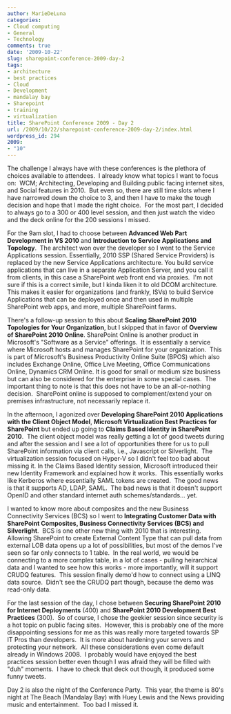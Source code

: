 ```yaml
---
author: MarieDeLuna
categories:
- Cloud computing
- General
- Technology
comments: true
date: '2009-10-22'
slug: sharepoint-conference-2009-day-2
tags:
- architecture
- best practices
- Cloud
- Development
- mandalay bay
- Sharepoint
- training
- virtualization
title: SharePoint Conference 2009 - Day 2
url: /2009/10/22/sharepoint-conference-2009-day-2/index.html
wordpress_id: 294
2009:
- "10"
---
```



The challenge I always have with these conferences is the plethora of choices available to attendees.  I already know what topics I want to focus on:  WCM; Architecting, Developing and Building public facing internet sites, and Social features in 2010.  But even so, there are still time slots where I have narrowed down the choice to 3, and then I have to make the tough decision and hope that I made the right choice.  For the most part, I decided to always go to a 300 or 400 level session, and then just watch the video and the deck online for the 200 sessions I missed.

For the 9am slot, I had to choose between **Advanced Web Part Development in VS 2010** and **Introduction to Service Applications and Topology**.  The architect won over the developer so I went to the Service Applications session. Essentially, 2010 SSP (Shared Service Providers) is replaced by the new Service Applications architecture. You build service applications that can live in a separate Application Server, and you call it from clients, in this case a SharePoint web front end via proxies.  I'm not sure if this is a correct simile, but I kinda liken it to old DCOM architecture. This makes it easier for organizations (and frankly, ISVs) to build Service Applications that can be deployed once and then used in multiple SharePoint web apps, and more, multiple SharePoint farms.

There's a follow-up session to this about **Scaling SharePoint 2010 Topologies for Your Organization**, but I skipped that in favor of **Overview of SharePoint 2010 Online**. SharePoint Online is another product in Microsoft's "Software as a Service" offerings.  It is essentially a service where Microsoft hosts and manages SharePoint for your organization.  This is part of Microsoft's Business Productivity Online Suite (BPOS) which also includes Exchange Online, Office Live Meeting, Office Communications Online, Dynamics CRM Online. It is good for small or medium size business but can also be considered for the enterprise in some special cases.  The important thing to note is that this does not have to be an all-or-nothing decision.  SharePoint online is supposed to complement/extend your on premises infrastructure, not necessarily replace it.

In the afternoon, I agonized over **Developing SharePoint 2010 Applications with the Client Object Model**, **Microsoft Virtualization Best Practices for SharePoint** but ended up going to **Claims Based Identity in SharePoint 2010**.  The client object model was really getting a lot of good tweets during and after the session and I see a lot of opportunities there for us to pull SharePoint information via client calls, i.e., Javascript or Silverlight.  The virtualization session focused on Hyper-V so I didn't feel too bad about missing it. In the Claims Based Identity session, Microsoft introduced their new Identity Framework and explained how it works.  This essentially works like Kerberos where essentially SAML tokens are created.  The good news is that it supports AD, LDAP, SAML.  The bad news is that it doesn't support OpenID and other standard internet auth schemes/standards... yet.

I wanted to know more about composites and the new Business Connectivity Services (BCS) so I went to **Integrating Customer Data with SharePoint Composites, Business Connectivity Services (BCS) and Silverlight**.  BCS is one other new thing with 2010 that is interesting.  Allowing SharePoint to create External Content Type that can pull data from external LOB data opens up a lot of possibilities, but most of the demos I've seen so far only connects to 1 table.  In the real world, we would be connecting to a more complex table, in a lot of cases - pulling heirarchical data and I wanted to see how this works - more importantly, will it support CRUDQ features.  This session finally demo'd how to connect using a LINQ data source.  Didn't see the CRUDQ part though, because the demo was read-only data.

For the last session of the day, I chose between **Securing SharePoint 2010 for Internet Deployments** (400) and **SharePoint 2010 Development Best Practices** (300).  So of course, I chose the geekier session since security is a hot topic on public facing sites.  However, this is probably one of the more disappointing sessions for me as this was really more targeted towards SP IT Pros than developers.  It is more about hardening your servers and protecting your network.  All these considerations even come default already in Windows 2008.  I probably would have enjoyed the best practices session better even though I was afraid they will be filled with "duh" moments.  I have to check that deck out though, it produced some funny tweets.

Day 2 is also the night of the Conference Party.  This year, the theme is 80's night at The Beach (Mandalay Bay) with Huey Lewis and the News providing music and entertainment.  Too bad I missed it.
